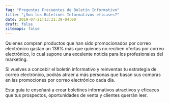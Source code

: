 ```yaml
---
faq: "Preguntas Frecuentes de Boletín Informativo"
title: "¿Son los Boletines Informativos eficases?"
date: 2019-07-21T13:31:39-04:00
draft: false
sitemaps: false
---
```


Quienes compran productos que han sido promocionados por correo electrónico gastan un 138% más que quienes no reciben ofertas por correo electrónico, lo cual supone una excelente noticia para los profesionales del marketing. 

Si vuelves a concebir el boletín informativo y reinventas tu estrategia de correo electrónico, podrás atraer a más personas que basan sus compras en las promociones por correo electrónico cada día.

Esta guía te enseñará a crear boletines informativos atractivos y eficaces que tus prospectos, oportunidades de venta y clientes querrán leer.